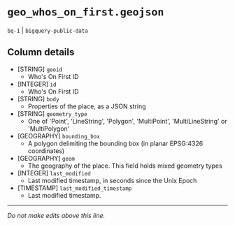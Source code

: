# `geo_whos_on_first.geojson`
`bq-1` | `bigquery-public-data`

## Column details
* [STRING]    `geoid`
  - Who's On First ID
* [INTEGER]   `id`
  - Who's On First ID
* [STRING]    `body`
  - Properties of the place, as a JSON string
* [STRING]    `geometry_type`
  - One of 'Point', 'LineString', 'Polygon', 'MultiPoint', 'MultiLineString' or 'MultiPolygon'
* [GEOGRAPHY] `bounding_box`
  - A polygon delimiting the bounding box (in planar EPSG:4326 coordinates)
* [GEOGRAPHY] `geom`
  - The geography of the place. This field holds mixed geometry types
* [INTEGER]   `last_modified`
  - Last modified timestamp, in seconds since the Unix Epoch
* [TIMESTAMP] `last_modified_timestamp`
  - Last modified timestamp.

-------------------------------------------------------------------------------
*Do not make edits above this line.*
